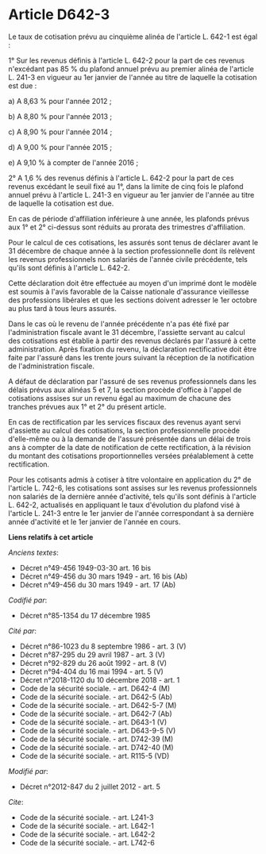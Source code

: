 # Article D642-3

Le taux de cotisation prévu au cinquième alinéa de l'article L. 642-1 est égal : 

1° Sur les revenus définis à l'article L. 642-2 pour la part de ces revenus n'excédant pas 85 % du plafond annuel prévu au
premier alinéa de l'article L. 241-3 en vigueur au 1er janvier de l'année au titre de laquelle la cotisation est due : 

a) A 8,63 % pour l'année 2012 ; 

b) A 8,80 % pour l'année 2013 ; 

c) A 8,90 % pour l'année 2014 ; 

d) A 9,00 % pour l'année 2015 ; 

e) A 9,10 % à compter de l'année 2016 ; 

2° A 1,6 % des revenus définis à l'article L. 642-2 pour la part de ces revenus excédant le seuil fixé au 1°, dans la limite
de cinq fois le plafond annuel prévu à l'article L. 241-3 en vigueur au 1er janvier de l'année au titre de laquelle la
cotisation est due. 

En cas de période d'affiliation inférieure à une année, les plafonds prévus aux 1° et 2° ci-dessus sont réduits au prorata
des trimestres d'affiliation. 

Pour le calcul de ces cotisations, les assurés sont tenus de déclarer avant le 31 décembre de chaque année à la section
professionnelle dont ils relèvent les revenus professionnels non salariés de l'année civile précédente, tels qu'ils sont
définis à l'article L. 642-2. 

Cette déclaration doit être effectuée au moyen d'un imprimé dont le modèle est soumis à l'avis favorable de la Caisse
nationale d'assurance vieillesse des professions libérales et que les sections doivent adresser le 1er octobre au plus tard à
tous leurs assurés. 

Dans le cas où le revenu de l'année précédente n'a pas été fixé par l'administration fiscale avant le 31 décembre, l'assiette
servant au calcul des cotisations est établie à partir des revenus déclarés par l'assuré à cette administration. Après
fixation du revenu, la déclaration rectificative doit être faite par l'assuré dans les trente jours suivant la réception de
la notification de l'administration fiscale. 

A défaut de déclaration par l'assuré de ses revenus professionnels dans les délais prévus aux alinéas 5 et 7, la section
procède d'office à l'appel de cotisations assises sur un revenu égal au maximum de chacune des tranches prévues aux 1° et 2°
du présent article. 

En cas de rectification par les services fiscaux des revenus ayant servi d'assiette au calcul des cotisations, la section
professionnelle procède d'elle-même ou à la demande de l'assuré présentée dans un délai de trois ans à compter de la date de
notification de cette rectification, à la révision du montant des cotisations proportionnelles versées préalablement à cette
rectification. 

Pour les cotisants admis à cotiser à titre volontaire en application du 2° de l'article L. 742-6, les cotisations sont
assises sur les revenus professionnels non salariés de la dernière année d'activité, tels qu'ils sont définis à l'article L.
642-2, actualisés en appliquant le taux d'évolution du plafond visé à l'article L. 241-3 entre le 1er janvier de l'année
correspondant à sa dernière année d'activité et le 1er janvier de l'année en cours.

**Liens relatifs à cet article**

_Anciens textes_:

  - Décret n°49-456 1949-03-30 art. 16 bis
  - Décret n°49-456 du 30 mars 1949 - art. 16 bis (Ab)
  - Décret n°49-456 du 30 mars 1949 - art. 17 (Ab)

_Codifié par_:

  - Décret n°85-1354 du 17 décembre 1985

_Cité par_:

  - Décret n°86-1023 du 8 septembre 1986 - art. 3 (V)
  - Décret n°87-295 du 29 avril 1987 - art. 3 (V)
  - Décret n°92-829 du 26 août 1992 - art. 8 (V)
  - Décret n°94-404 du 16 mai 1994 - art. 5 (V)
  - Décret n°2018-1120 du 10 décembre 2018 - art. 1
  - Code de la sécurité sociale. - art. D642-4 (M)
  - Code de la sécurité sociale. - art. D642-5 (Ab)
  - Code de la sécurité sociale. - art. D642-5-7 (M)
  - Code de la sécurité sociale. - art. D642-7 (Ab)
  - Code de la sécurité sociale. - art. D643-1 (V)
  - Code de la sécurité sociale. - art. D643-9-5 (V)
  - Code de la sécurité sociale. - art. D742-39 (M)
  - Code de la sécurité sociale. - art. D742-40 (M)
  - Code de la sécurité sociale. - art. R115-5 (VD)

_Modifié par_:

  - Décret n°2012-847 du 2 juillet 2012 - art. 5

_Cite_:

  - Code de la sécurité sociale. - art. L241-3
  - Code de la sécurité sociale. - art. L642-1
  - Code de la sécurité sociale. - art. L642-2
  - Code de la sécurité sociale. - art. L742-6

